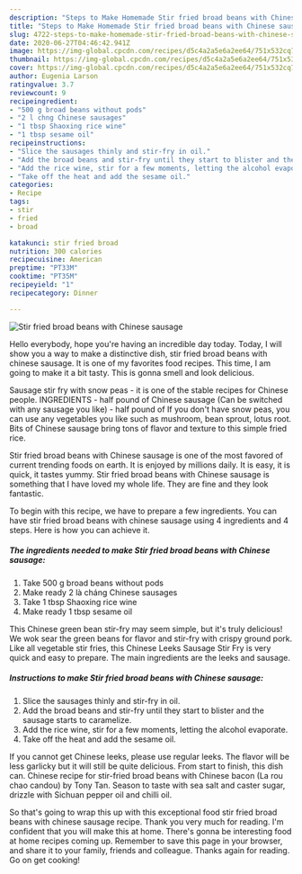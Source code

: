 ```yaml
---
description: "Steps to Make Homemade Stir fried broad beans with Chinese sausage"
title: "Steps to Make Homemade Stir fried broad beans with Chinese sausage"
slug: 4722-steps-to-make-homemade-stir-fried-broad-beans-with-chinese-sausage
date: 2020-06-27T04:46:42.941Z
image: https://img-global.cpcdn.com/recipes/d5c4a2a5e6a2ee64/751x532cq70/stir-fried-broad-beans-with-chinese-sausage-recipe-main-photo.jpg
thumbnail: https://img-global.cpcdn.com/recipes/d5c4a2a5e6a2ee64/751x532cq70/stir-fried-broad-beans-with-chinese-sausage-recipe-main-photo.jpg
cover: https://img-global.cpcdn.com/recipes/d5c4a2a5e6a2ee64/751x532cq70/stir-fried-broad-beans-with-chinese-sausage-recipe-main-photo.jpg
author: Eugenia Larson
ratingvalue: 3.7
reviewcount: 9
recipeingredient:
- "500 g broad beans without pods"
- "2 l chng Chinese sausages"
- "1 tbsp Shaoxing rice wine"
- "1 tbsp sesame oil"
recipeinstructions:
- "Slice the sausages thinly and stir-fry in oil."
- "Add the broad beans and stir-fry until they start to blister and the sausage starts to caramelize."
- "Add the rice wine, stir for a few moments, letting the alcohol evaporate."
- "Take off the heat and add the sesame oil."
categories:
- Recipe
tags:
- stir
- fried
- broad

katakunci: stir fried broad 
nutrition: 300 calories
recipecuisine: American
preptime: "PT33M"
cooktime: "PT35M"
recipeyield: "1"
recipecategory: Dinner

---
```



![Stir fried broad beans with Chinese sausage](https://img-global.cpcdn.com/recipes/d5c4a2a5e6a2ee64/751x532cq70/stir-fried-broad-beans-with-chinese-sausage-recipe-main-photo.jpg)

Hello everybody, hope you're having an incredible day today. Today, I will show you a way to make a distinctive dish, stir fried broad beans with chinese sausage. It is one of my favorites food recipes. This time, I am going to make it a bit tasty. This is gonna smell and look delicious.

Sausage stir fry with snow peas - it is one of the stable recipes for Chinese people. INGREDIENTS - half pound of Chinese sausage (Can be switched with any sausage you like) - half pound of If you don&#39;t have snow peas, you can use any vegetables you like such as mushroom, bean sprout, lotus root. Bits of Chinese sausage bring tons of flavor and texture to this simple fried rice.

Stir fried broad beans with Chinese sausage is one of the most favored of current trending foods on earth. It is enjoyed by millions daily. It is easy, it is quick, it tastes yummy. Stir fried broad beans with Chinese sausage is something that I have loved my whole life. They are fine and they look fantastic.


To begin with this recipe, we have to prepare a few ingredients. You can have stir fried broad beans with chinese sausage using 4 ingredients and 4 steps. Here is how you can achieve it.

<!--inarticleads1-->

##### The ingredients needed to make Stir fried broad beans with Chinese sausage:

1. Take 500 g broad beans without pods
1. Make ready 2 là cháng Chinese sausages
1. Take 1 tbsp Shaoxing rice wine
1. Make ready 1 tbsp sesame oil


This Chinese green bean stir-fry may seem simple, but it&#39;s truly delicious! We wok sear the green beans for flavor and stir-fry with crispy ground pork. Like all vegetable stir fries, this Chinese Leeks Sausage Stir Fry is very quick and easy to prepare. The main ingredients are the leeks and sausage. 

<!--inarticleads2-->

##### Instructions to make Stir fried broad beans with Chinese sausage:

1. Slice the sausages thinly and stir-fry in oil.
1. Add the broad beans and stir-fry until they start to blister and the sausage starts to caramelize.
1. Add the rice wine, stir for a few moments, letting the alcohol evaporate.
1. Take off the heat and add the sesame oil.


If you cannot get Chinese leeks, please use regular leeks. The flavor will be less garlicky but it will still be quite delicious. From start to finish, this dish can. Chinese recipe for stir-fried broad beans with Chinese bacon (La rou chao candou) by Tony Tan. Season to taste with sea salt and caster sugar, drizzle with Sichuan pepper oil and chilli oil. 

So that's going to wrap this up with this exceptional food stir fried broad beans with chinese sausage recipe. Thank you very much for reading. I'm confident that you will make this at home. There's gonna be interesting food at home recipes coming up. Remember to save this page in your browser, and share it to your family, friends and colleague. Thanks again for reading. Go on get cooking!
